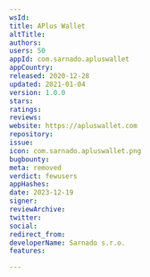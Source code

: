 ```yaml
---
wsId: 
title: APlus Wallet
altTitle: 
authors: 
users: 50
appId: com.sarnado.apluswallet
appCountry: 
released: 2020-12-28
updated: 2021-01-04
version: 1.0.0
stars: 
ratings: 
reviews: 
website: https://apluswallet.com
repository: 
issue: 
icon: com.sarnado.apluswallet.png
bugbounty: 
meta: removed
verdict: fewusers
appHashes: 
date: 2023-12-19
signer: 
reviewArchive: 
twitter: 
social: 
redirect_from: 
developerName: Sarnado s.r.o.
features: 

---
```


